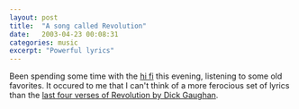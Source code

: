 ```yaml
---
layout: post
title:  "A song called Revolution"
date:   2003-04-23 00:08:31
categories: music
excerpt: "Powerful lyrics"
---
```

Been spending some time with the <a href="http://www.naim-audio.com/">hi fi</a> this evening, listening to some old favorites. It occured to me that I can't think of a more ferocious set of lyrics than the <a href="https://www.youtube.com/watch?v=C3tSMNGoyhs">last four verses of Revolution by Dick Gaughan</a>.

